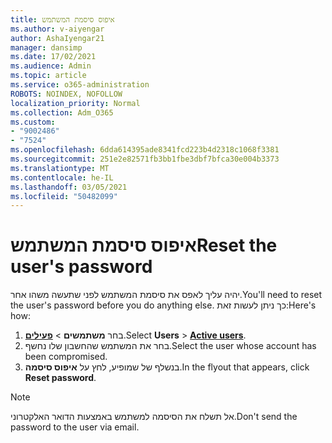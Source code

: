 ```yaml
---
title: איפוס סיסמת המשתמש
ms.author: v-aiyengar
author: AshaIyengar21
manager: dansimp
ms.date: 17/02/2021
ms.audience: Admin
ms.topic: article
ms.service: o365-administration
ROBOTS: NOINDEX, NOFOLLOW
localization_priority: Normal
ms.collection: Adm_O365
ms.custom:
- "9002486"
- "7524"
ms.openlocfilehash: 6dda614395ade8341fcd223b4d2318c1068f3381
ms.sourcegitcommit: 251e2e82571fb3bb1fbe3dbf7bfca30e004b3373
ms.translationtype: MT
ms.contentlocale: he-IL
ms.lasthandoff: 03/05/2021
ms.locfileid: "50482099"
---
```

# <a name="reset-the-users-password"></a><span data-ttu-id="230c6-102">איפוס סיסמת המשתמש</span><span class="sxs-lookup"><span data-stu-id="230c6-102">Reset the user's password</span></span>

<span data-ttu-id="230c6-103">יהיה עליך לאפס את סיסמת המשתמש לפני שתעשה משהו אחר.</span><span class="sxs-lookup"><span data-stu-id="230c6-103">You'll need to reset the user's password before you do anything else.</span></span> <span data-ttu-id="230c6-104">כך ניתן לעשות זאת:</span><span class="sxs-lookup"><span data-stu-id="230c6-104">Here's how:</span></span>

1. <span data-ttu-id="230c6-105">בחר **משתמשים**  >  **[פעילים](https://go.microsoft.com/fwlink/p/?linkid=834822)**.</span><span class="sxs-lookup"><span data-stu-id="230c6-105">Select **Users** > **[Active users](https://go.microsoft.com/fwlink/p/?linkid=834822)**.</span></span>
1. <span data-ttu-id="230c6-106">בחר את המשתמש שהחשבון שלו נחשף.</span><span class="sxs-lookup"><span data-stu-id="230c6-106">Select the user whose account has been compromised.</span></span>
1. <span data-ttu-id="230c6-107">בנשלף של שמופיע, לחץ על **איפוס סיסמה**.</span><span class="sxs-lookup"><span data-stu-id="230c6-107">In the flyout that appears, click **Reset password**.</span></span>

> [!NOTE]
> <span data-ttu-id="230c6-108">אל תשלח את הסיסמה למשתמש באמצעות הדואר האלקטרוני.</span><span class="sxs-lookup"><span data-stu-id="230c6-108">Don't send the password to the user via email.</span></span>
